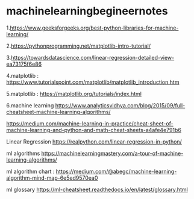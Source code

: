 # machinelearningbegineernotes



1.https://www.geeksforgeeks.org/best-python-libraries-for-machine-learning/


2.https://pythonprogramming.net/matplotlib-intro-tutorial/

3.https://towardsdatascience.com/linear-regression-detailed-view-ea73175f6e86

4.matplotlib : https://www.tutorialspoint.com/matplotlib/matplotlib_introduction.htm

5.matplotlib : https://matplotlib.org/tutorials/index.html


6.machine learning https://www.analyticsvidhya.com/blog/2015/09/full-cheatsheet-machine-learning-algorithms/



https://medium.com/machine-learning-in-practice/cheat-sheet-of-machine-learning-and-python-and-math-cheat-sheets-a4afe4e791b6


Linear Regression https://realpython.com/linear-regression-in-python/

ml algorithms https://machinelearningmastery.com/a-tour-of-machine-learning-algorithms/

ml algorithm chart : https://medium.com/@abegc/machine-learning-algorithm-mind-map-6e5ed9570ea0


ml glossary https://ml-cheatsheet.readthedocs.io/en/latest/glossary.html
